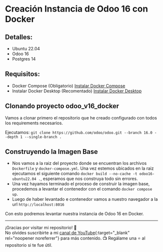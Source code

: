 # Creación Instancia de Odoo 16 con Docker

## Detalles:

- Ubuntu 22.04
- Odoo 16
- Postgres 14

## Requisitos:

- Docker Compose (Obligatorio)
  [Instalar Docker Compose](https://docs.docker.com/compose/)
- Instalar Docker Desktop (Recomentado)
  [Instalar Docker Desktop](https://docs.docker.com/get-docker/)

## Clonando proyecto odoo_v16_docker

Vamos a clonar primero el repositorio que he creado configurado con todos los requirements necesarios.

Ejecutamos:
`git clone https://github.com/odoo/odoo.git --branch 16.0 --depth 1 --single-branch .`

## Construyendo la Imagen Base

- Nos vamos a la raiz del proyecto donde se encuentran los archivos `Dockerfile` y `docker-compose.yml`. Una vez estemos ubicados en la raiz ejecutamos el siguiente comando `docker build --no-cache -t odoo16-ubuntu22.04 .`, esperamos que nos construya todo sin errores.
- Una vez hayamos terminado el proceso de construir la imagen base, procedemos a levantar el contenedor con el comando `docker compose up`.
- Luego de haber levantado e contenedor vamos a nuestro navegador a la url `http://localhost:8016`

Con esto podremos levantar nuestra instancia de Odoo 16 en Docker.

---

¡Gracias por visitar mi repositorio! 🚀<br>
No olvides suscribirte a mi [canal de YouTube](https://www.youtube.com/channel/UCEnZOVwwMt-entEufOlmL6g){:target="\_blank" rel="noopener noreferrer"} para más contenido. 📺
Regálame una ⭐️ al repositorio si te fue útil.
